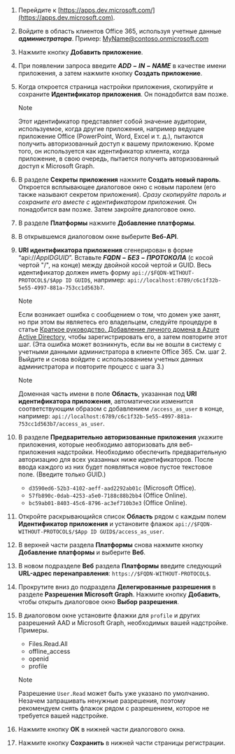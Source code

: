 

1. Перейдите к [https://apps.dev.microsoft.com/](https://apps.dev.microsoft.com).

1. Войдите в область клиентов Office 365, используя учетные данные ***администратора***. Пример: MyName@contoso.onmicrosoft.com

1. Нажмите кнопку **Добавить приложение**.

1. При появлении запроса введите **$ADD-IN-NAME$** в качестве имени приложения, а затем нажмите кнопку **Создать приложение**.

1. Когда откроется страница настройки приложения, скопируйте и сохраните **Идентификатор приложения**. Он понадобится вам позже.

    > [!NOTE]
    > Этот идентификатор представляет собой значение аудитории, используемое, когда другие приложения, например ведущее приложение Office (PowerPoint, Word, Excel и т. д.), пытаются получить авторизованный доступ к вашему приложению. Кроме того, он используется как идентификатор клиента, когда приложение, в свою очередь, пытается получить авторизованный доступ к Microsoft Graph.

1. В разделе **Секреты приложения** нажмите **Создать новый пароль**. Откроется всплывающее диалоговое окно с новым паролем (его также называют секретом приложения). *Сразу скопируйте пароль и сохраните его вместе с идентификатором приложения.* Он понадобится вам позже. Затем закройте диалоговое окно.

1. В разделе **Платформы** нажмите **Добавление платформы**.

1. В открывшемся диалоговом окне выберите **Веб-API**.

1. **URI идентификатора приложения** сгенерирован в форме “api://$App ID GUID$”. Вставьте **$FQDN-БЕЗ-ПРОТОКОЛА$** (с косой чертой "/", на конце) между двойной косой чертой и GUID. Весь идентификатор должен иметь форму `api://$FQDN-WITHOUT-PROTOCOL$/$App ID GUID$`, например: `api://localhost:6789/c6c1f32b-5e55-4997-881a-753cc1d563b7`.

    > [!NOTE]
    > Если возникает ошибка с сообщением о том, что домен уже занят, но при этом вы являетесь его владельцем, следуйте процедуре в статье [Краткое руководство. Добавление личного домена в Azure Active Directory](https://docs.microsoft.com/azure/active-directory/add-custom-domain), чтобы зарегистрировать его, а затем повторите этот шаг. (Эта ошибка может возникнуть, если вы не вошли в систему с учетными данными администратора в клиенте Office 365. См. шаг 2. Выйдите и снова войдите с использованием учетных данных администратора и повторите процесс с шага 3.)

    > [!NOTE]
    > Доменная часть имени в поле **Область**, указанная под **URI идентификатора приложения**, автоматически изменится соответствующим образом с добавлением `/access_as_user` в конце, например: `api://localhost:6789/c6c1f32b-5e55-4997-881a-753cc1d563b7/access_as_user`.

1. В разделе **Предварительно авторизованные приложения** укажите приложения, которые необходимо авторизовать для веб-приложения надстройки. Необходимо обеспечить предварительную авторизацию для всех указанных ниже идентификаторов. После ввода каждого из них будет появляться новое пустое текстовое поле. (Введите только GUID.)
    * `d3590ed6-52b3-4102-aeff-aad2292ab01c` (Microsoft Office).
    * `57fb890c-0dab-4253-a5e0-7188c88b2bb4` (Office Online).
    * `bc59ab01-8403-45c6-8796-ac3ef710b3e3` (Office Online).

1. Откройте раскрывающийся список **Область** рядом с каждым полем **Идентификатор приложения** и установите флажок `api://$FQDN-WITHOUT-PROTOCOL$/$App ID GUID$/access_as_user`.

1. В верхней части раздела **Платформы** снова нажмите кнопку **Добавление платформы** и выберите **Веб**.

1. В новом подразделе **Веб** раздела **Платформы** введите следующий **URL-адрес перенаправления**: `https://$FQDN-WITHOUT-PROTOCOL$`.

1. Прокрутите вниз до подраздела **Делегированные разрешения** в разделе **Разрешения Microsoft Graph**. Нажмите кнопку **Добавить**, чтобы открыть диалоговое окно **Выбор разрешения**.

1. В диалоговом окне установите флажки для `profile` и других разрешений AAD и Microsoft Graph, необходимых вашей надстройке. Примеры.

    * Files.Read.All
    * offline_access
    * openid
    * profile

    > [!NOTE]
    > Разрешение `User.Read` может быть уже указано по умолчанию. Незачем запрашивать ненужные разрешения, поэтому рекомендуем снять флажок рядом с разрешением, которое не требуется вашей надстройке.

1. Нажмите кнопку **ОК** в нижней части диалогового окна.

1. Нажмите кнопку **Сохранить** в нижней части страницы регистрации.
